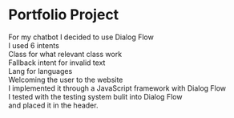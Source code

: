 # Portfolio Project
For my chatbot I decided to use Dialog Flow <br />
I used 6 intents <br />
Class for what relevant class work <br />
Fallback intent for invalid text <br />
Lang for languages <br />
Welcoming the user to the website <br />
I implemented it through a JavaScript framework with Dialog Flow <br />
I tested with the testing system bulit into Dialog Flow <br />
and placed it in the header. <br />
